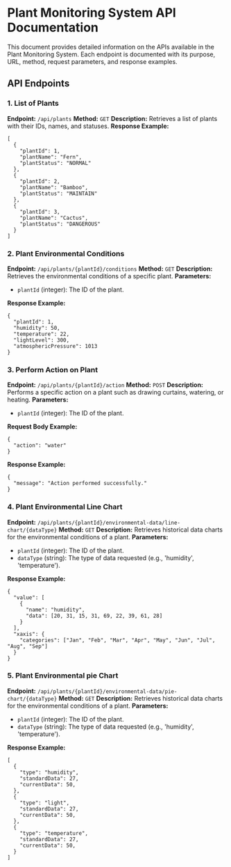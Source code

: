 # Plant Monitoring System API Documentation

This document provides detailed information on the APIs available in the Plant Monitoring System. Each endpoint is documented with its purpose, URL, method, request parameters, and response examples.

## API Endpoints

### 1. List of Plants

**Endpoint:** `/api/plants`
**Method:** `GET`
**Description:** Retrieves a list of plants with their IDs, names, and statuses.
**Response Example:**

```
[
  {
    "plantId": 1,
    "plantName": "Fern",
    "plantStatus": "NORMAL"
  },
  {
    "plantId": 2,
    "plantName": "Bamboo",
    "plantStatus": "MAINTAIN"
  },
  {
    "plantId": 3,
    "plantName": "Cactus",
    "plantStatus": "DANGEROUS"
  }
]
```

### 2. Plant Environmental Conditions

**Endpoint:** `/api/plants/{plantId}/conditions`
**Method:** `GET`
**Description:** Retrieves the environmental conditions of a specific plant.
**Parameters:**

- `plantId` (integer): The ID of the plant.

**Response Example:**

```
{
  "plantId": 1,
  "humidity": 50,
  "temperature": 22,
  "lightLevel": 300,
  "atmosphericPressure": 1013
}
```

### 3. Perform Action on Plant

**Endpoint:** `/api/plants/{plantId}/action`
**Method:** `POST`
**Description:** Performs a specific action on a plant such as drawing curtains, watering, or heating.
**Parameters:**

- `plantId` (integer): The ID of the plant.

**Request Body Example:**

```
{
  "action": "water"
}
```

**Response Example:**

```
{
  "message": "Action performed successfully."
}
```

### 4. Plant Environmental Line Chart

**Endpoint:** `/api/plants/{plantId}/environmental-data/line-chart/{dataType}`
**Method:** `GET`
**Description:** Retrieves historical data charts for the environmental conditions of a plant.
**Parameters:**

- `plantId` (integer): The ID of the plant.
- `dataType` (string): The type of data requested (e.g., 'humidity', 'temperature').

**Response Example:**

```
{
  "value": [
    {
      "name": "humidity",
      "data": [20, 31, 15, 31, 69, 22, 39, 61, 28]
    }
  ],
  "xaxis": {
    "categories": ["Jan", "Feb", "Mar", "Apr", "May", "Jun", "Jul", "Aug", "Sep"]
  }
}
```

### 5. Plant Environmental pie Chart

**Endpoint:** `/api/plants/{plantId}/environmental-data/pie-chart/{dataType}`
**Method:** `GET`
**Description:** Retrieves historical data charts for the environmental conditions of a plant.
**Parameters:**

- `plantId` (integer): The ID of the plant.
- `dataType` (string): The type of data requested (e.g., 'humidity', 'temperature').


**Response Example:**

```
[
  {
    "type": "humidity",
    "standardData": 27,
    "currentData": 50,
  },
  {
    "type": "light",
    "standardData": 27,
    "currentData": 50,
  },
  {
    "type": "temperature",
    "standardData": 27,
    "currentData": 50,
  }
]
```

